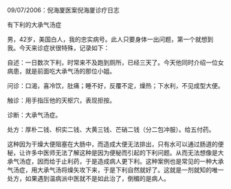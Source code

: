 09/07/2006：倪海厦医案倪海厦诊疗日志 

有下利的大承气汤症 

男，42岁，美国白人，我的忠实病号。此人只要身体一出问题，第一个就想到我。今天来诊症状很特殊，记录如下： 

自述：一日数次下利，时常来不及跑到厕所，已经三天了。今天他同时介绍一位女病患，就是前面吃大承气汤的那位小姐。 

问诊：口渴，喜冷饮，肚痛；睡不好，反覆不定，燥热；下水利，不见成型大便。 

触诊：用手指压他的天枢穴，表现拒按。 

诊断：大承气汤症。 

处方：厚朴二钱、枳实二钱、大黄三钱、芒硝二钱（分二包冲服）。给五付药。 

这种因为干燥大便阻塞在大肠中，而造成大便无法排出，只有水可以通过肠道的便秘，让许多中医师无法了解这种是因为便秘而引起的下利问题。从而无法想像是大承气汤症，因而给于止利药，于是造成病人更下利。这种案例也是常见的一种大承气汤症，用大承气汤将燥矢攻下来，于是下利自然就好了。这就是一剂就知的唯一处方，如果遇到温病派中医就不是如此治了，倒楣的是病人。 
